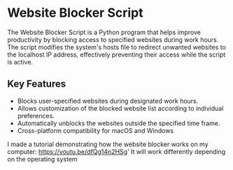 # Website Blocker Script

The Website Blocker Script is a Python program that helps improve productivity by blocking access to specified websites during work hours. The script modifies the system's hosts file to redirect unwanted websites to the localhost IP address, effectively preventing their access while the script is active.

## Key Features

- Blocks user-specified websites during designated work hours.
- Allows customization of the blocked website list according to individual preferences.
- Automatically unblocks the websites outside the specified time frame.
- Cross-platform compatibility for macOS and Windows

I made a tutorial demonstrating how the website blocker works on my computer: https://youtu.be/dfQg14n2HSg'
It will work differently depending on the operating system
